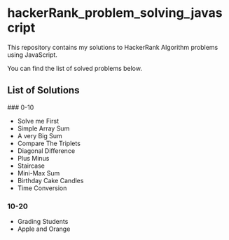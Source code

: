 # hackerRank_problem_solving_javascript

This repository contains my solutions to HackerRank Algorithm problems using JavaScript.

You can find the list of solved problems below.
## List of Solutions
### 0-10
* Solve me First
* Simple Array Sum
* A very Big Sum
* Compare The Triplets
* Diagonal Difference
* Plus Minus
* Staircase
* Mini-Max Sum
* Birthday Cake Candles
* Time Conversion
### 10-20
* Grading Students
* Apple and Orange